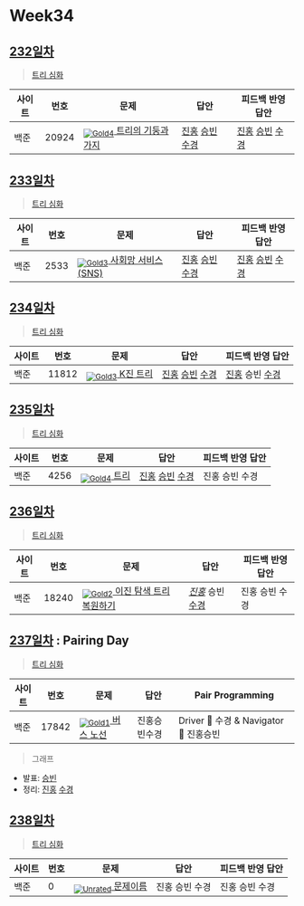<!-- tier 리스트 S -->
[Unrated]: https://user-images.githubusercontent.com/33937365/126247607-85783912-c11a-4d50-ac36-8cc7dcb75cd2.png
[Gold5]: https://user-images.githubusercontent.com/33937365/126247627-2979d4d5-915a-4c4e-adb7-c171f9bafe28.png
[Gold4]: https://user-images.githubusercontent.com/33937365/126247629-b24e1e24-4579-450f-bc3c-f166361091dd.png
[Gold3]: https://user-images.githubusercontent.com/33937365/126247630-80fb15af-debc-451d-a937-6c9c6bfa693b.png
[Gold2]: https://user-images.githubusercontent.com/33937365/126247633-7112f6a6-57da-4d1d-953f-5414ba8ffc3d.png
[Gold1]: https://user-images.githubusercontent.com/33937365/126247635-42bd3af9-e129-4379-b44a-22d75de3def6.png
[Platinum5]: https://user-images.githubusercontent.com/33937365/126247636-763e3bc4-43a9-4724-8ce1-c2288aecb636.png
<!-- tier 리스트 E -->

# Week34

## [232일차](Day232)

> [트리 심화](https://www.acmicpc.net/group/workbook/view/9797/36476)

| 사이트 | 번호 | 문제                 | 답안                | 피드백 반영 답안    |
| ------ | ---- | -------------------- | ------------------- | ------------------- |
| 백준   | 20924    | [<sub>![Gold4]</sub> 트리의 기둥과 가지](https://www.acmicpc.net/problem/20924) | [진홍](Day232/boj20924_kjh.java) [승빈](Day232/boj20924_wsb.java) [수경](Day232/boj20924_hsk.js) | [진홍](Day232/boj20924_kjh.java) [승빈](Day232/boj20924_wsb.java) [수경](Day232/boj20924_hsk.js) |

## [233일차](Day233)

> [트리 심화](https://www.acmicpc.net/group/workbook/view/9797/36501)

| 사이트 | 번호 | 문제                 | 답안                | 피드백 반영 답안    |
| ------ | ---- | -------------------- | ------------------- | ------------------- |
| 백준   | 2533 | [<sub>![Gold3]</sub> 사회망 서비스(SNS)](https://www.acmicpc.net/problem/2533) | [진홍](Day233/boj2533_kjh.java) [승빈](Day233/boj2533_wsb.java) [수경](Day233/boj2533_hsk.py) | [진홍](Day233/boj2533_kjh.java) [승빈](Day233/boj2533_wsb.java) [수경](Day233/boj2533_hsk.py) |

## [234일차](Day234)

> [트리 심화](https://www.acmicpc.net/group/workbook/view/9797/36535)

| 사이트 | 번호 | 문제                 | 답안                | 피드백 반영 답안    |
| ------ | ---- | -------------------- | ------------------- | ------------------- |
| 백준   | 11812 | [<sub>![Gold3]</sub> K진 트리](https://www.acmicpc.net/problem/11812) | [진홍](Day234/boj11812_kjh.java) [승빈](Day234/boj11812_wsb.java) [수경](Day234/boj11812_hsk.js) | [진홍](Day234/boj11812_kjh_fb.java) 승빈 [수경](Day234/boj11812_hsk_fb.js) |

## [235일차](Day235)

> [트리 심화](https://www.acmicpc.net/group/workbook/view/9797/36549)

| 사이트 | 번호 | 문제                 | 답안                | 피드백 반영 답안    |
| ------ | ---- | -------------------- | ------------------- | ------------------- |
| 백준   | 4256 | [<sub>![Gold4]</sub> 트리](https://www.acmicpc.net/problem/4256) | [진홍](Day235/boj4256_kjh.java) [승빈](Day235/boj4256_wsb.java) [수경](Day235/boj4256_hsk.js) | 진홍 승빈 수경 |

## [236일차](Day236)

> [트리 심화](https://www.acmicpc.net/group/workbook/view/9797/36592)

| 사이트 | 번호 | 문제                 | 답안                | 피드백 반영 답안    |
| ------ | ---- | -------------------- | ------------------- | ------------------- |
| 백준   | 18240 | [<sub>![Gold2]</sub> 이진 탐색 트리 복원하기](https://www.acmicpc.net/problem/18240) | *[진홍](Day236/boj18240_kjh.java)* 승빈 [수경](Day236/boj18240_hsk.py) | 진홍 승빈 수경 |

## [237일차](Day237) : Pairing Day

> [트리 심화](https://www.acmicpc.net/group/workbook/view/9797/36619)

| 사이트 | 번호 | 문제                 | 답안                | Pair Programming    |
| ------ | ---- | -------------------- | ------------------- | ------------------- |
| 백준   | 17842 | [<sub>![Gold1]</sub> 버스 노선](https://www.acmicpc.net/problem/17842) | 진홍승빈수경 | Driver 🚗 수경 & Navigator 🧭 진홍승빈 |

> 그래프
* 발표: [승빈](reference/이름.pdf)
* 정리: [진홍](reference/이름.pdf) [수경](reference/hsk.pdf)

## [238일차](Day238)

> [트리 심화](문제집링크)

| 사이트 | 번호 | 문제                 | 답안                | 피드백 반영 답안    |
| ------ | ---- | -------------------- | ------------------- | ------------------- |
| 백준   | 0    | [<sub>![Unrated]</sub> 문제이름](문제링크) | 진홍 승빈 수경 | 진홍 승빈 수경 |
